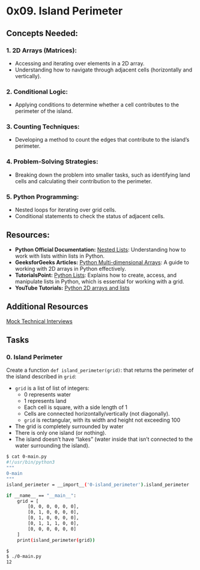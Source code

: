 # 0x09. Island Perimeter

## Concepts Needed:
### 1. 2D Arrays (Matrices):
- Accessing and iterating over elements in a 2D array.
- Understanding how to navigate through adjacent cells (horizontally and vertically).

### 2. Conditional Logic:
- Applying conditions to determine whether a cell contributes to the perimeter of the island.

### 3. Counting Techniques:
- Developing a method to count the edges that contribute to the island’s perimeter.

### 4. Problem-Solving Strategies:
- Breaking down the problem into smaller tasks, such as identifying land cells and calculating their contribution to the perimeter.

### 5. Python Programming:
- Nested loops for iterating over grid cells.
- Conditional statements to check the status of adjacent cells.

## Resources:
- **Python Official Documentation:**
[Nested Lists](https://docs.python.org/3/tutorial/datastructures.html#nested-list-comprehensions): Understanding how to work with lists within lists in Python.
- **GeeksforGeeks Articles:**
[Python Multi-dimensional Arrays](https://www.geeksforgeeks.org/python-using-2d-arrays-lists-the-right-way/): A guide to working with 2D arrays in Python effectively.
- **TutorialsPoint:**
[Python Lists](https://www.tutorialspoint.com/python/python_lists.htm): Explains how to create, access, and manipulate lists in Python, which is essential for working with a grid.
- **YouTube Tutorials:**
[Python 2D arrays and lists](https://www.youtube.com/watch?v=aNzepGawwCI&ab_channel=RealLifeEd)

## Additional Resources
[Mock Technical Interviews](https://www.youtube.com/watch?v=fFgEM6CMQc4&ab_channel=EvgenyKim)

## Tasks
### 0. Island Perimeter
Create a function ``def island_perimeter(grid)``: that returns the perimeter of the island described in ``grid``:
- ``grid`` is a list of list of integers:
    + 0 represents water
    + 1 represents land
    + Each cell is square, with a side length of 1
    + Cells are connected horizontally/vertically (not diagonally).
    + ``grid`` is rectangular, with its width and height not exceeding 100
- The grid is completely surrounded by water
- There is only one island (or nothing).
- The island doesn’t have “lakes” (water inside that isn’t connected to the water surrounding the island).

```bash
$ cat 0-main.py
#!/usr/bin/python3
"""
0-main
"""
island_perimeter = __import__('0-island_perimeter').island_perimeter

if __name__ == "__main__":
    grid = [
        [0, 0, 0, 0, 0, 0],
        [0, 1, 0, 0, 0, 0],
        [0, 1, 0, 0, 0, 0],
        [0, 1, 1, 1, 0, 0],
        [0, 0, 0, 0, 0, 0]
    ]
    print(island_perimeter(grid))

$ 
$ ./0-main.py
12
``` 